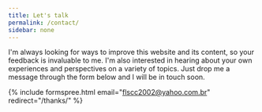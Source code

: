 ```yaml
---
title: Let's talk
permalink: /contact/
sidebar: none
---
```


I'm always looking for ways to improve this website and its content, so your feedback is invaluable to me. I'm also interested in hearing about your own experiences and perspectives on a variety of topics. Just drop me a message through the form below and I will be in touch soon.

{% include formspree.html email="flscc2002@yahoo.com.br" redirect="/thanks/" %}
